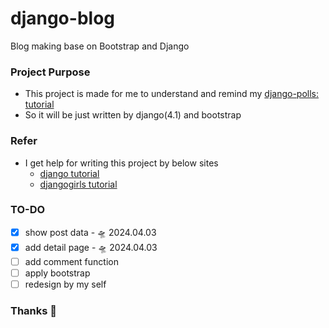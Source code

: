 # django-blog
Blog making base on Bootstrap and Django

### Project Purpose
- This project is made for me to understand and remind my [django-polls: tutorial](https://github.com/be-garam/django-poll) 
- So it will be just written by django(4.1) and bootstrap

### Refer
- I get help for writing this project by below sites
    - [django tutorial](https://docs.djangoproject.com/en/5.0/)
    - [djangogirls tutorial](https://jeffkit.gitbooks.io/django-girls-tutorial/content/ko/index.html)

### TO-DO
- [x] show post data - 🛸 2024.04.03 
- [x] add detail page - 🛸 2024.04.03 
- [ ] add comment function
- [ ] apply bootstrap
- [ ] redesign by my self

### Thanks 💪